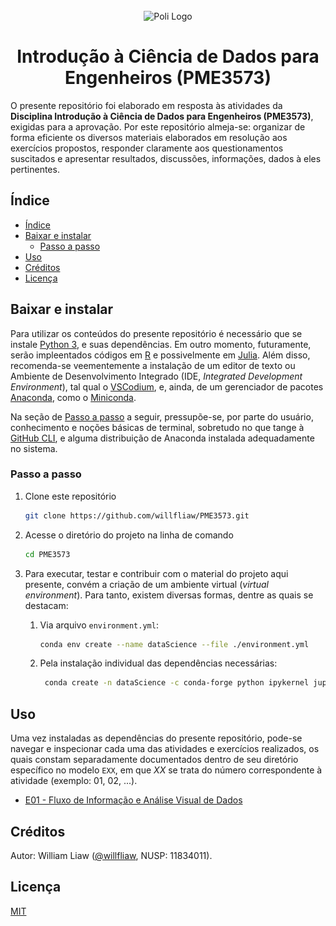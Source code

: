 <div id = "PME3573" align = "center">
  <br />
  <picture>
    <source media = "(prefers-color-scheme: dark)" srcset = "./images/Logo_Escola-Politécnica-Minerva-sem-fundo-vnegativa.png" alt = "Poli Logo" width = "200" />
    <img src = "./images/Logo_Escola-Politécnica-Minerva-sem-fundo.png" alt = "Poli Logo" width = "200" />
  </picture>
  <h1>Introdução à Ciência de Dados para Engenheiros (PME3573)</h1>
</div>

O presente repositório foi elaborado em resposta às atividades da **Disciplina Introdução à Ciência de Dados para Engenheiros (PME3573)**, exigidas para a aprovação. Por este repositório almeja-se: organizar de forma eficiente os diversos materiais elaborados em resolução aos exercícios propostos, responder claramente aos questionamentos suscitados e apresentar resultados, discussões, informações, dados à eles pertinentes.

## Índice

- [Índice](#índice)
- [Baixar e instalar](#baixar-e-instalar)
  - [Passo a passo](#passo-a-passo)
- [Uso](#uso)
- [Créditos](#créditos)
- [Licença](#licença)

## Baixar e instalar

Para utilizar os conteúdos do presente repositório é necessário que se instale [Python 3](https://www.python.org/), e suas dependências. Em outro momento, futuramente, serão impleentados códigos em [R](https://www.r-project.org/) e possivelmente em [Julia](https://julialang.org/). Além disso, recomenda-se veementemente a instalação de um editor de texto ou Ambiente de Desenvolvimento Integrado (IDE, *Integrated Development Environment*), tal qual o [VSCodium](https://vscodium.com/), e, ainda, de um gerenciador de pacotes [Anaconda](https://anaconda.org/), como o [Miniconda](https://docs.conda.io/en/latest/miniconda.html).

Na seção de [Passo a passo](#passo-a-passo) a seguir, pressupõe-se, por parte do usuário, conhecimento e noções básicas de terminal, sobretudo no que tange à [GitHub CLI](https://cli.github.com/), e alguma distribuição de Anaconda instalada adequadamente no sistema.

### Passo a passo

1. Clone este repositório

   ```bash
   git clone https://github.com/willfliaw/PME3573.git
   ```

2. Acesse o diretório do projeto na linha de comando

   ```bash
   cd PME3573
   ```

3. Para executar, testar e contribuir com o material do projeto aqui presente, convém a criação de um ambiente virtual (*virtual environment*). Para tanto, existem diversas formas, dentre as quais se destacam:

   1. Via arquivo `environment.yml`:

      ```bash
      conda env create --name dataScience --file ./environment.yml
      ```

   2. Pela instalação individual das dependências necessárias:

      ```bash
       conda create -n dataScience -c conda-forge python ipykernel jupyter matplotlib numpy pandas SciencePlots seaborn tqdm sqlalchemy
      ```

## Uso

Uma vez instaladas as dependências do presente repositório, pode-se navegar e inspecionar cada uma das atividades e exercícios realizados, os quais constam separadamente documentados dentro de seu diretório específico no modelo `EXX`, em que $XX$ se trata do número correspondente à atividade (exemplo: $01$, $02$, ...).

- [E01 - Fluxo de Informação e Análise Visual de Dados](./E01/README.md)

## Créditos

Autor: William Liaw ([@willfliaw](https://github.com/willfliaw), NUSP: 11834011).


## Licença

[MIT](LICENSE)
